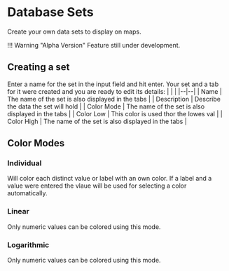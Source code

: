 # Database Sets
Create your own data sets to display on maps.

!!! Warning "Alpha Version"
    Feature still under development.
    
## Creating a set
Enter a name for the set in the input field and hit enter. 
Your set and a tab for it were created and you are ready to edit its details:
|  |  |
|--|--|
| Name | The name of the set is also displayed in the tabs |
| Description | Describe the data the set will hold |
| Color Mode | The name of the set is also displayed in the tabs |
| Color Low | This color is used thor the lowes val |
| Color High | The name of the set is also displayed in the tabs |

## Color Modes
### Individual
Will color each distinct value or label with an own color. If a label and a value were entered the vlaue will be used for selecting a color automatically.

### Linear
Only numeric values can be colored using this mode.

### Logarithmic
Only numeric values can be colored using this mode.



<!--stackedit_data:
eyJoaXN0b3J5IjpbMTQ4NzMxMTQyMyw0MDk3NTAwLC0yMjUyMD
UxNTEsMjAyNDQ5MTU1NF19
-->